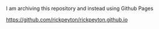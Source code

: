I am archiving this repository and instead using Github Pages

https://github.com/rickpeyton/rickpeyton.github.io
